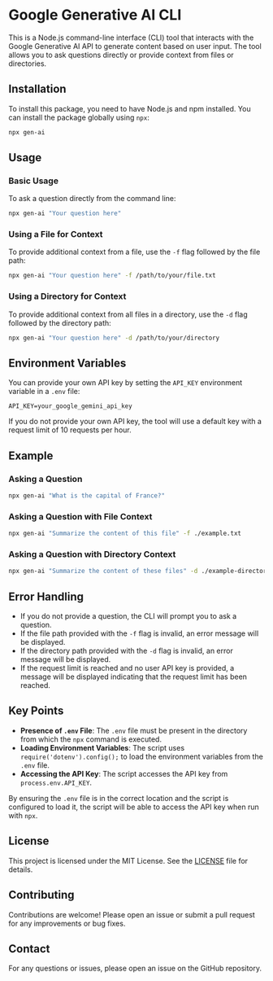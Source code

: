 # Google Generative AI CLI

This is a Node.js command-line interface (CLI) tool that interacts with the Google Generative AI API to generate content based on user input. The tool allows you to ask questions directly or provide context from files or directories.

## Installation

To install this package, you need to have Node.js and npm installed. You can install the package globally using `npx`:

```sh
npx gen-ai
```

## Usage

### Basic Usage

To ask a question directly from the command line:

```sh
npx gen-ai "Your question here"
```

### Using a File for Context

To provide additional context from a file, use the `-f` flag followed by the file path:

```sh
npx gen-ai "Your question here" -f /path/to/your/file.txt
```

### Using a Directory for Context

To provide additional context from all files in a directory, use the `-d` flag followed by the directory path:

```sh
npx gen-ai "Your question here" -d /path/to/your/directory
```

## Environment Variables

You can provide your own API key by setting the `API_KEY` environment variable in a `.env` file:

```env
API_KEY=your_google_gemini_api_key
```

If you do not provide your own API key, the tool will use a default key with a request limit of 10 requests per hour.

## Example

### Asking a Question

```sh
npx gen-ai "What is the capital of France?"
```

### Asking a Question with File Context

```sh
npx gen-ai "Summarize the content of this file" -f ./example.txt
```

### Asking a Question with Directory Context

```sh
npx gen-ai "Summarize the content of these files" -d ./example-directory
```

## Error Handling

- If you do not provide a question, the CLI will prompt you to ask a question.
- If the file path provided with the `-f` flag is invalid, an error message will be displayed.
- If the directory path provided with the `-d` flag is invalid, an error message will be displayed.
- If the request limit is reached and no user API key is provided, a message will be displayed indicating that the request limit has been reached.

## Key Points

- **Presence of `.env` File**: The `.env` file must be present in the directory from which the `npx` command is executed.
- **Loading Environment Variables**: The script uses `require('dotenv').config();` to load the environment variables from the `.env` file.
- **Accessing the API Key**: The script accesses the API key from `process.env.API_KEY`.

By ensuring the `.env` file is in the correct location and the script is configured to load it, the script will be able to access the API key when run with `npx`.

## License

This project is licensed under the MIT License. See the [LICENSE](LICENSE) file for details.

## Contributing

Contributions are welcome! Please open an issue or submit a pull request for any improvements or bug fixes.

## Contact

For any questions or issues, please open an issue on the GitHub repository.